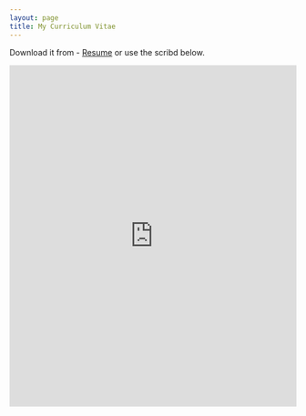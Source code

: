 ```yaml
---
layout: page
title: My Curriculum Vitae
---
```


Download it from - [Resume](https://drive.google.com/file/d/10LoeAXDREnFDL6C181iOPCfLH2oVDKlL/view) or use the scribd below.

<iframe class="scribd_iframe_embed" title="Afzal Ahmad Resume" src="https://www.scribd.com/embeds/385458335/content?start_page=1&view_mode=scroll&access_key=key-StF9AgDgbQj3L5ofYmQf&show_recommendations=true" data-auto-height="false" data-aspect-ratio="0.7080062794348508" scrolling="no" id="doc_83240" width="100%" height="600" frameborder="0"></iframe>